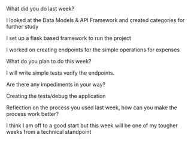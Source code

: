 What did you do last week?

I looked at the Data Models & API Framework and created categories for further study

I set up a flask based framework to run the project

I worked on creating endpoints for the simple operations for expenses


What do you plan to do this week?

I will write simple tests verify the endpoints.

Are there any impediments in your way?

Creating the tests/debug the application

Reflection on the process you used last week, how can you make the process work better?

I think I am off to a good start but this week will be one of my tougher weeks from a technical standpoint

